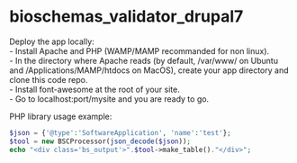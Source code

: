 # bioschemas_validator_drupal7

Deploy the app locally: <br />
    - Install Apache and PHP (WAMP/MAMP recommanded for non linux). <br />
    - In the directory where Apache reads (by default, /var/www/ on Ubuntu and /Applications/MAMP/htdocs on MacOS), create your app directory and clone this code repo. <br />
    - Install font-awesome at the root of your site. <br />
    - Go to localhost:port/mysite and you are ready to go.   


PHP library usage example:  
  ```php
  $json = {'@type':'SoftwareApplication', 'name':'test'};
  $tool = new BSCProcessor(json_decode($json));
  echo "<div class='bs_output'>".$tool->make_table()."</div>";
  ```
